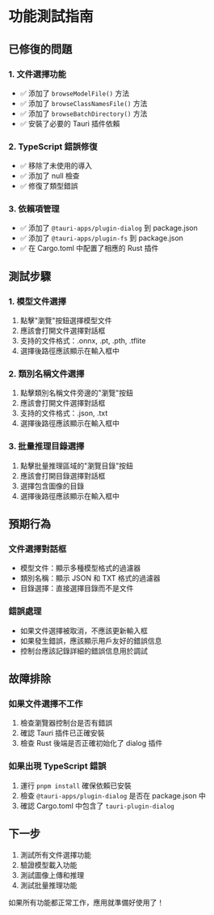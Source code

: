 # 功能測試指南

## 已修復的問題

### 1. 文件選擇功能
- ✅ 添加了 `browseModelFile()` 方法
- ✅ 添加了 `browseClassNamesFile()` 方法  
- ✅ 添加了 `browseBatchDirectory()` 方法
- ✅ 安裝了必要的 Tauri 插件依賴

### 2. TypeScript 錯誤修復
- ✅ 移除了未使用的導入
- ✅ 添加了 null 檢查
- ✅ 修復了類型錯誤

### 3. 依賴項管理
- ✅ 添加了 `@tauri-apps/plugin-dialog` 到 package.json
- ✅ 添加了 `@tauri-apps/plugin-fs` 到 package.json
- ✅ 在 Cargo.toml 中配置了相應的 Rust 插件

## 測試步驟

### 1. 模型文件選擇
1. 點擊"瀏覽"按鈕選擇模型文件
2. 應該會打開文件選擇對話框
3. 支持的文件格式：.onnx, .pt, .pth, .tflite
4. 選擇後路徑應該顯示在輸入框中

### 2. 類別名稱文件選擇
1. 點擊類別名稱文件旁邊的"瀏覽"按鈕
2. 應該會打開文件選擇對話框
3. 支持的文件格式：.json, .txt
4. 選擇後路徑應該顯示在輸入框中

### 3. 批量推理目錄選擇
1. 點擊批量推理區域的"瀏覽目錄"按鈕
2. 應該會打開目錄選擇對話框
3. 選擇包含圖像的目錄
4. 選擇後路徑應該顯示在輸入框中

## 預期行為

### 文件選擇對話框
- 模型文件：顯示多種模型格式的過濾器
- 類別名稱：顯示 JSON 和 TXT 格式的過濾器
- 目錄選擇：直接選擇目錄而不是文件

### 錯誤處理
- 如果文件選擇被取消，不應該更新輸入框
- 如果發生錯誤，應該顯示用戶友好的錯誤信息
- 控制台應該記錄詳細的錯誤信息用於調試

## 故障排除

### 如果文件選擇不工作
1. 檢查瀏覽器控制台是否有錯誤
2. 確認 Tauri 插件已正確安裝
3. 檢查 Rust 後端是否正確初始化了 dialog 插件

### 如果出現 TypeScript 錯誤
1. 運行 `pnpm install` 確保依賴已安裝
2. 檢查 `@tauri-apps/plugin-dialog` 是否在 package.json 中
3. 確認 Cargo.toml 中包含了 `tauri-plugin-dialog`

## 下一步

1. 測試所有文件選擇功能
2. 驗證模型載入功能
3. 測試圖像上傳和推理
4. 測試批量推理功能

如果所有功能都正常工作，應用就準備好使用了！

